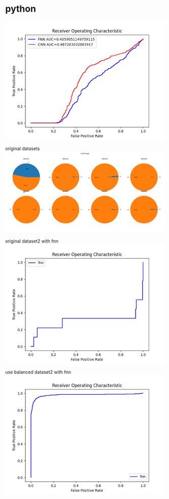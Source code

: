 # python

![image](ROC.png)

original datasets
![image](dataImbalance.png)

original dataset2 with fnn
![image](dataset2withoutbalance.png)


use balanced dataset2 with fnn 
![image](svmimbalance.png)
